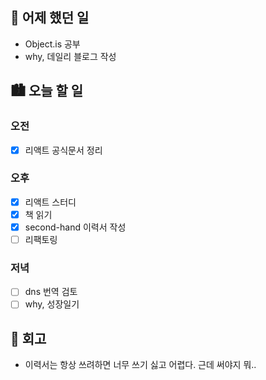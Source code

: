 ## 🌃 어제 했던 일

- Object.is 공부
- why, 데일리 블로그 작성

## 🏙️ 오늘 할 일

### 오전

- [x] 리액트 공식문서 정리

### 오후

- [x] 리액트 스터디
- [x] 책 읽기
- [x] second-hand 이력서 작성
- [ ] 리팩토링

### 저녁
- [ ] dns 번역 검토
- [ ] why, 성장일기

## 🌆 회고
- 이력서는 항상 쓰려하면 너무 쓰기 싫고 어렵다. 근데 써야지 뭐..